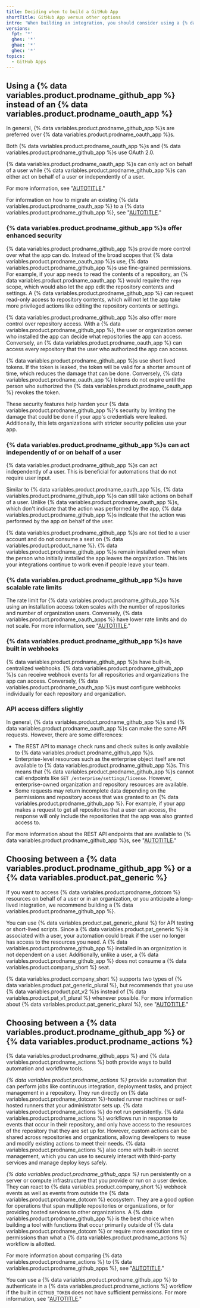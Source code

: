 ```yaml
---
title: Deciding when to build a GitHub App
shortTitle: GitHub App versus other options
intro: 'When building an integration, you should consider using a {% data variables.product.prodname_github_app %} in the following scenarios, instead of an {% data variables.product.prodname_oauth_app %}, {% data variables.product.pat_generic%}, or {% data variables.product.prodname_actions %}.'
versions:
  fpt: '*'
  ghes: '*'
  ghae: '*'
  ghec: '*'
topics:
  - GitHub Apps
---
```


## Using a {% data variables.product.prodname_github_app %} instead of an {% data variables.product.prodname_oauth_app %}

In general, {% data variables.product.prodname_github_app %}s are preferred over {% data variables.product.prodname_oauth_app %}s.

Both {% data variables.product.prodname_oauth_app %}s and {% data variables.product.prodname_github_app %}s use OAuth 2.0.

{% data variables.product.prodname_oauth_app %}s can only act on behalf of a user while {% data variables.product.prodname_github_app %}s can either act on behalf of a user or independently of a user.

For more information, see "[AUTOTITLE](/apps/oauth-apps/building-oauth-apps/differences-between-github-apps-and-oauth-apps)."

For information on how to migrate an existing {% data variables.product.prodname_oauth_app %} to a {% data variables.product.prodname_github_app %}, see "[AUTOTITLE](/apps/creating-github-apps/guides/migrating-oauth-apps-to-github-apps)."

### {% data variables.product.prodname_github_app %}s offer enhanced security

{% data variables.product.prodname_github_app %}s provide more control over what the app can do. Instead of the broad scopes that {% data variables.product.prodname_oauth_app %}s use, {% data variables.product.prodname_github_app %}s use fine-grained permissions. For example, if your app needs to read the contents of a repository, an {% data variables.product.prodname_oauth_app %} would require the `repo` scope, which would also let the app edit the repository contents and settings. A {% data variables.product.prodname_github_app %} can request read-only access to repository contents, which will not let the app take more privileged actions like editing the repository contents or settings.

{% data variables.product.prodname_github_app %}s also offer more control over repository access. With a {% data variables.product.prodname_github_app %}, the user or organization owner who installed the app can decide what repositories the app can access. Conversely, an {% data variables.product.prodname_oauth_app %} can access every repository that the user who authorized the app can access.

{% data variables.product.prodname_github_app %}s use short lived tokens. If the token is leaked, the token will be valid for a shorter amount of time, which reduces the damage that can be done. Conversely, {% data variables.product.prodname_oauth_app %} tokens do not expire until the person who authorized the {% data variables.product.prodname_oauth_app %} revokes the token.

These security features help harden your {% data variables.product.prodname_github_app %}'s security by limiting the damage that could be done if your app's credentials were leaked. Additionally, this lets organizations with stricter security policies use your app.

### {% data variables.product.prodname_github_app %}s can act independently of or on behalf of a user

{% data variables.product.prodname_github_app %}s can act independently of a user. This is beneficial for automations that do not require user input.

Similar to {% data variables.product.prodname_oauth_app %}s, {% data variables.product.prodname_github_app %}s can still take actions on behalf of a user. Unlike {% data variables.product.prodname_oauth_app %}s, which don't indicate that the action was performed by the app, {% data variables.product.prodname_github_app %}s indicate that the action was performed by the app on behalf of the user.

{% data variables.product.prodname_github_app %}s are not tied to a user account and do not consume a seat on {% data variables.product.product_name %}. {% data variables.product.prodname_github_app %}s remain installed even when the person who initially installed the app leaves the organization. This lets your integrations continue to work even if people leave your team.

### {% data variables.product.prodname_github_app %}s have scalable rate limits

The rate limit for {% data variables.product.prodname_github_app %}s using an installation access token scales with the number of repositories and number of organization users. Conversely, {% data variables.product.prodname_oauth_apps %} have lower rate limits and do not scale. For more information, see "[AUTOTITLE](/apps/creating-github-apps/setting-up-a-github-app/rate-limits-for-github-apps)."

### {% data variables.product.prodname_github_app %}s have built in webhooks

{% data variables.product.prodname_github_app %}s have built-in, centralized webhooks. {% data variables.product.prodname_github_app %}s can receive webhook events for all repositories and organizations the app can access. Conversely, {% data variables.product.prodname_oauth_app %}s  must configure webhooks individually for each repository and organization.

### API access differs slightly

In general, {% data variables.product.prodname_github_app %}s and {% data variables.product.prodname_oauth_app %}s can make the same API requests. However, there are some differences:

- The REST API to manage check runs and check suites is only available to {% data variables.product.prodname_github_app %}s.
- Enterprise-level resources such as the enterprise object itself are not available to {% data variables.product.prodname_github_app %}s. This means that {% data variables.product.prodname_github_app %}s cannot call endpoints like `GET /enterprise/settings/license`. However, enterprise-owned organization and repository resources are available.
- Some requests may return incomplete data depending on the permissions and repository access that was granted to an {% data variables.product.prodname_github_app %}. For example, if your app makes a request to get all repositories that a user can access, the response will only include the repositories that the app was also granted access to.

For more information about the REST API endpoints that are available to {% data variables.product.prodname_github_app %}s, see "[AUTOTITLE](/rest/overview/endpoints-available-for-github-apps)."

## Choosing between a {% data variables.product.prodname_github_app %} or a {% data variables.product.pat_generic %}

 If you want to access {% data variables.product.prodname_dotcom %} resources on behalf of a user or in an organization, or you anticipate a long-lived integration, we recommend building a {% data variables.product.prodname_github_app %}.

 You can use {% data variables.product.pat_generic_plural %} for API testing or short-lived scripts. Since a {% data variables.product.pat_generic %} is associated with a user, your automation could break if the user no longer has access to the resources you need. A {% data variables.product.prodname_github_app %} installed in an organization is not dependent on a user. Additionally, unlike a user, a {% data variables.product.prodname_github_app %} does not consume a {% data variables.product.company_short %} seat.

{% data variables.product.company_short %} supports two types of {% data variables.product.pat_generic_plural %}, but recommends that you use {% data variables.product.pat_v2 %}s instead of {% data variables.product.pat_v1_plural %} whenever possible. For more information about {% data variables.product.pat_generic_plural %}, see "[AUTOTITLE](/authentication/keeping-your-account-and-data-secure/creating-a-personal-access-token#types-of-personal-access-tokens)."

## Choosing between a {% data variables.product.prodname_github_app %} or {% data variables.product.prodname_actions %}

{% data variables.product.prodname_github_apps %} and {% data variables.product.prodname_actions %} both provide ways to build automation and workflow tools.

_{% data variables.product.prodname_actions %}_ provide automation that can perform jobs like continuous integration, deployment tasks, and project management in a repository. They run directly on {% data variables.product.prodname_dotcom %}-hosted runner machines or self-hosted runners that your administrator sets up. {% data variables.product.prodname_actions %} do not run persistently. {% data variables.product.prodname_actions %} workflows run in response to events that occur in their repository, and only have access to the resources of the repository that they are set up for. However, custom actions can be shared across repositories and organizations, allowing developers to reuse and modify existing actions to meet their needs. {% data variables.product.prodname_actions %} also come with built-in secret management, which you can use to securely interact with third-party services and manage deploy keys safely.

_{% data variables.product.prodname_github_apps %}_ run persistently on a server or compute infrastructure that you provide or run on a user device. They can react to {% data variables.product.company_short %} webhook events as well as events from outside the {% data variables.product.prodname_dotcom %} ecosystem. They are a good option for operations that span multiple repositories or organizations, or for providing hosted services to other organizations. A {% data variables.product.prodname_github_app %} is the best choice when building a tool with functions that occur primarily outside of {% data variables.product.prodname_dotcom %} or require more execution time or permissions than what a {% data variables.product.prodname_actions %} workflow is allotted.

For more information about comparing {% data variables.product.prodname_actions %} to {% data variables.product.prodname_github_apps %}, see "[AUTOTITLE](/actions/creating-actions/about-custom-actions#comparing-github-actions-to-github-apps)."

You can use a {% data variables.product.prodname_github_app %} to authenticate in a {% data variables.product.prodname_actions %}
workflow if the built in `GITHUB_TOKEN` does not have sufficient permissions. For more information, see "[AUTOTITLE](/apps/creating-github-apps/guides/making-authenticated-api-requests-with-a-github-app-in-a-github-actions-workflow)."
